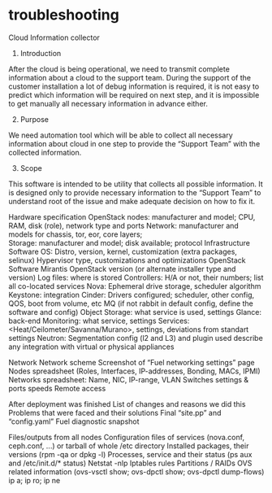 troubleshooting
===============
Cloud Information collector

1. Introduction

After the cloud is being operational, we need to transmit complete information about a cloud to the support team. During the support of the customer installation a lot of debug information is required, it is not easy to predict which information will be required on next step, and it is impossible to get manually all necessary information in advance either.

2. Purpose

We need automation tool which will be able to collect all necessary information about cloud in one step to provide the “Support Team” with the collected information.

3. Scope

This software is intended to be utility that collects all possible information. It is designed only to provide necessary information to the “Support Team” to understand root of the issue and make adequate decision on how to fix it.

Hardware specification
OpenStack nodes: manufacturer and model; CPU, RAM, disk (role), network type and ports
Network: manufacturer and models for chassis, tor, eor, core layers;     
Storage: manufacturer and model; disk available; protocol
Infrastructure Software
OS: Distro, version, kernel, customization (extra packages, selinux)
Hypervisor type, customizations and optimizations
OpenStack Software
Mirantis OpenStack version (or alternate installer type and version)
Log files: where is stored
Controllers: H/A or not, their numbers; list all co-located services
Nova: Ephemeral drive storage, scheduler algorithm
Keystone: integration
Cinder: Drivers configured; scheduler, other config, QOS, boot from volume, etc
MQ (if not rabbit in default config, define the software and config)
Object Storage: what service is used, settings
Glance: back-end
Monitoring: what service, settings
Services: <Heat/Ceilometer/Savanna/Murano>, settings, deviations from standart settings
Neutron:
Segmentation
config (l2 and L3) and plugin used
describe any integration with virtual or physical appliances

Network
Network scheme
Screenshot of “Fuel networking settings” page
Nodes spreadsheet (Roles, Interfaces, IP-addresses, Bonding, MACs, IPMI)
Networks spreadsheet: Name, NIC, IP-range, VLAN
Switches settings & ports speeds
Remote access

After deployment was finished
List of changes and reasons we did this
Problems that were faced and their solutions
Final “site.pp” and “config.yaml”
Fuel diagnostic snapshot
    
Files/outputs from all nodes
Configuration files of services (nova.conf, ceph.conf, ...) or tarball of whole /etc directory
Installed packages, their versions (rpm -qa or dpkg -l)
Processes, service and their status (ps aux and /etc/init.d/* status)
Netstat -nlp
Iptables rules
Partitions / RAIDs
OVS related information (ovs-vsctl show; ovs-dpctl show; ovs-dpctl dump-flows)
ip a; ip ro; ip ne
